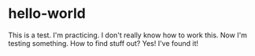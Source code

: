 hello-world
===========

This is a test.
I'm practicing. I don't really know how to work this.
Now I'm testing something.
How to find stuff out? 
Yes! I've found it!
